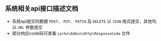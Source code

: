 ## 系统相关api接口描述文档

*  系统api提交的数据 `POST`、 `PUT`、 `PATCH` 及 `DELETE` 以 `JSON` 格式提交，其他均以 `URL` 参数提交
*  部分响应code码可查看 `Larke\Admin\Http\ResponseCode` 文件